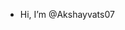 -  Hi, I’m @Akshayvats07


<!---
Akshayvats07/Akshayvats07 is a ✨ special ✨ repository because its `README.md` (this file) appears on your GitHub profile.
You can click the Preview link to take a look at your changes.
--->
